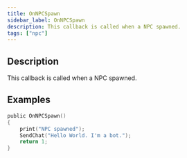 ```yaml
---
title: OnNPCSpawn
sidebar_label: OnNPCSpawn
description: This callback is called when a NPC spawned.
tags: ["npc"]
---
```


## Description

This callback is called when a NPC spawned.

## Examples

```c
public OnNPCSpawn()
{
    print("NPC spawned");
    SendChat("Hello World. I'm a bot.");
    return 1;
}
```
